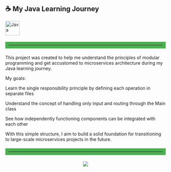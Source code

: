 

## ☕ My Java Learning Journey 
  <img src="https://cdn.jsdelivr.net/gh/devicons/devicon/icons/java/java-original.svg" width="45" title="Java"/>
  <hr style="border: 10px solid #4CAF50; margin: 20px 0;">
This project was created to help me understand the principles of modular programming and get accustomed to microservices architecture during my Java learning journey.

My goals:

Learn the single responsibility principle by defining each operation in separate files

Understand the concept of handling only input and routing through the Main class

See how independently functioning components can be integrated with each other

With this simple structure, I aim to build a solid foundation for transitioning to large-scale microservices projects in the future.
<hr style="border: 10px solid #4CAF50; margin: 20px 0;">
<p align="center">
  <img src="https://capsule-render.vercel.app/api?type=waving&color=0:0f2027,50:203a43,100:2c5364&height=200&section=footer&text=Thanks%20for%20visiting!%20🚀&fontSize=30&fontColor=ffffff" />
</p>
